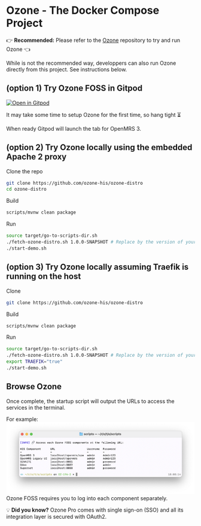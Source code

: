 # Ozone - The Docker Compose Project

👉 **Recommended:** Please refer to the [Ozone](https://github.com/ozone-his/ozone-distro) repository to try and run Ozone 👈

While is not the recommended way, developpers can also run Ozone directly from this project. See instructions below.

## (option 1) Try Ozone FOSS in Gitpod

[![Open in Gitpod](https://gitpod.io/button/open-in-gitpod.svg)](https://gitpod.io/#https://github.com/ozone-his/ozone-docker)

It may take some time to setup Ozone for the first time, so hang tight :hourglass_flowing_sand:

When ready Gitpod will launch the tab for OpenMRS 3.

## (option 2) Try Ozone locally using the embedded Apache 2 proxy

Clone the repo
```bash
git clone https://github.com/ozone-his/ozone-distro
cd ozone-distro
```

Build
```bash
scripts/mvnw clean package
```

Run
```bash
source target/go-to-scripts-dir.sh
./fetch-ozone-distro.sh 1.0.0-SNAPSHOT # Replace by the version of your choice
./start-demo.sh
```

## (option 3) Try Ozone locally assuming Traefik is running on the host


Clone
```bash
git clone https://github.com/ozone-his/ozone-distro
```

Build
```bash
scripts/mvnw clean package
```

Run
```bash
source target/go-to-scripts-dir.sh
./fetch-ozone-distro.sh 1.0.0-SNAPSHOT # Replace by the version of your choice
export TRAEFIK="true"
./start-demo.sh
```

## Browse Ozone

Once complete, the startup script will output the URLs to access the services in the terminal.

For example:
![Access Ozone](./readme/browse.png)
Ozone FOSS requires you to log into each component separately.

💡 **Did you know?** Ozone Pro comes with single sign-on (SSO) and all its integration layer is secured with OAuth2.

